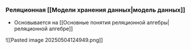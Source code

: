 ### Реляционная [[Модели хранения данных|модель данных]]

- Основывается на [[Основные понятия реляционной алгебры|реляционной алгебре]]

![[Pasted image 20250504124949.png]]
